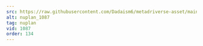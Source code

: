 ```yaml
---
src: https://raw.githubusercontent.com/Dadaism6/metadriverse-asset/main/script-nuplan-output-newcompressed/nuplan_1087.mp4
alt: nuplan_1087
tag: nuplan
vid: 1087
order: 134
---
```

